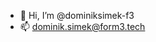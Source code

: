 - 👋 Hi, I’m @dominiksimek-f3
- 📫 dominik.simek@form3.tech

<!---
dominiksimek-f3/dominiksimek-f3 is a ✨ special ✨ repository because its `README.md` (this file) appears on your GitHub profile.
You can click the Preview link to take a look at your changes.
--->
